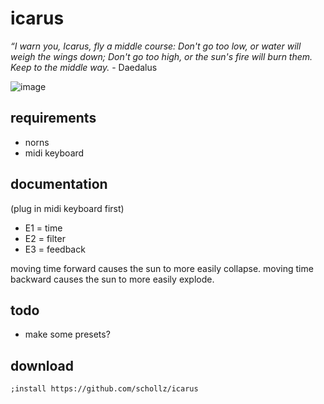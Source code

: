 # icarus

*“I warn you, Icarus, fly a middle course: Don't go too low, or water will weigh the wings down; Don't go too high, or the sun's fire will burn them. Keep to the middle way.* -  Daedalus

![image](https://user-images.githubusercontent.com/6550035/112495248-f7380880-8d40-11eb-84c4-09f8224ed591.png)


## requirements

- norns
- midi keyboard

## documentation

(plug in midi keyboard first)

- E1 = time
- E2 = filter
- E3 = feedback

moving time forward causes the sun to more easily collapse. moving time backward causes the sun to more easily explode.

## todo

- make some presets?

## download

`;install https://github.com/schollz/icarus`
